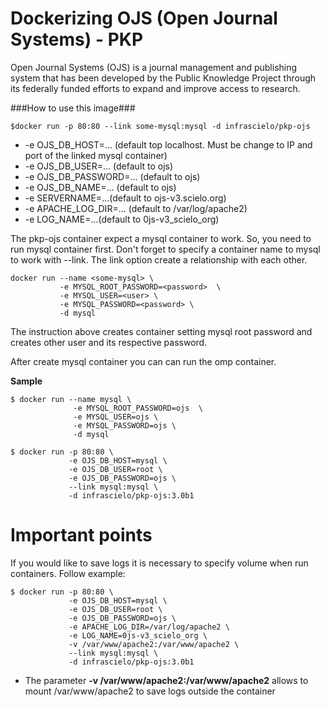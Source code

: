 Dockerizing OJS (Open Journal Systems) - PKP
============================================
Open Journal Systems (OJS) is a journal management and publishing system that has been developed by the Public Knowledge Project through its federally funded efforts to expand and improve access to research.

###How to use this image###
```
$docker run -p 80:80 --link some-mysql:mysql -d infrascielo/pkp-ojs
```
* -e OJS_DB_HOST=... (default top localhost. Must be change to IP and port of the linked mysql container)
* -e OJS_DB_USER=... (default to ojs)
* -e OJS_DB_PASSWORD=... (default to ojs)
* -e OJS_DB_NAME=... (default to ojs)
* -e SERVERNAME=...(default to ojs-v3.scielo.org)
* -e APACHE_LOG_DIR=... (default to /var/log/apache2)
* -e LOG_NAME=...(default to 0js-v3_scielo_org)

The pkp-ojs container expect a mysql container to work. So, you need to run mysql container first. Don't forget to specify a container name to mysql to work with --link. The link option create a relationship with each other.

```
docker run --name <some-mysql> \
           -e MYSQL_ROOT_PASSWORD=<password>  \
           -e MYSQL_USER=<user> \
           -e MYSQL_PASSWORD=<password> \
           -d mysql
```

The instruction above creates container setting mysql root password and creates other user and its respective password.

After create mysql container you can can run the omp container.

**Sample**
```
$ docker run --name mysql \
              -e MYSQL_ROOT_PASSWORD=ojs  \
              -e MYSQL_USER=ojs \
              -e MYSQL_PASSWORD=ojs \
              -d mysql
```
```
$ docker run -p 80:80 \
             -e OJS_DB_HOST=mysql \
             -e OJS_DB_USER=root \
             -e OJS_DB_PASSWORD=ojs \
             --link mysql:mysql \
             -d infrascielo/pkp-ojs:3.0b1
```

Important points
================
If you would like to save logs it is necessary to specify volume when run containers. Follow example:
```
$ docker run -p 80:80 \
             -e OJS_DB_HOST=mysql \
             -e OJS_DB_USER=root \
             -e OJS_DB_PASSWORD=ojs \
             -e APACHE_LOG_DIR=/var/log/apache2 \
             -e LOG_NAME=0js-v3_scielo_org \
             -v /var/www/apache2:/var/www/apache2 \
             --link mysql:mysql \
             -d infrascielo/pkp-ojs:3.0b1
```
* The parameter **-v /var/www/apache2:/var/www/apache2** allows to mount /var/www/apache2 to save logs outside the container